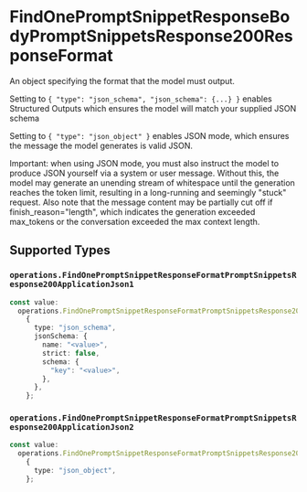 # FindOnePromptSnippetResponseBodyPromptSnippetsResponse200ResponseFormat

An object specifying the format that the model must output. 

 Setting to `{ "type": "json_schema", "json_schema": {...} }` enables Structured Outputs which ensures the model will match your supplied JSON schema 

 Setting to `{ "type": "json_object" }` enables JSON mode, which ensures the message the model generates is valid JSON.

Important: when using JSON mode, you must also instruct the model to produce JSON yourself via a system or user message. Without this, the model may generate an unending stream of whitespace until the generation reaches the token limit, resulting in a long-running and seemingly "stuck" request. Also note that the message content may be partially cut off if finish_reason="length", which indicates the generation exceeded max_tokens or the conversation exceeded the max context length.


## Supported Types

### `operations.FindOnePromptSnippetResponseFormatPromptSnippetsResponse200ApplicationJson1`

```typescript
const value:
  operations.FindOnePromptSnippetResponseFormatPromptSnippetsResponse200ApplicationJson1 =
    {
      type: "json_schema",
      jsonSchema: {
        name: "<value>",
        strict: false,
        schema: {
          "key": "<value>",
        },
      },
    };
```

### `operations.FindOnePromptSnippetResponseFormatPromptSnippetsResponse200ApplicationJson2`

```typescript
const value:
  operations.FindOnePromptSnippetResponseFormatPromptSnippetsResponse200ApplicationJson2 =
    {
      type: "json_object",
    };
```

